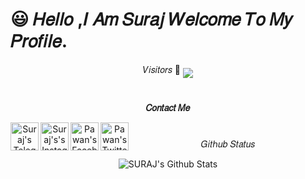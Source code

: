  # 😃 𝐻𝑒𝑙𝑙𝑜 ,𝐼 𝐴𝑚 𝑆𝑢𝑟𝑎𝑗 𝑊𝑒𝑙𝑐𝑜𝑚𝑒 𝑇𝑜 𝑀𝑦 𝑃𝑟𝑜𝑓𝑖𝑙𝑒.
<div align="center">

              
𝑉𝑖𝑠𝑖𝑡𝑜𝑟𝑠
 🥰    <img align="middle" src="https://profile-counter.glitch.me/TG-SURAJ/count.svg" />
</p>

 # <p align="center">
<b>𝐶𝑜𝑛𝑡𝑎𝑐𝑡 𝑀𝑒</b>
</p>

<p align="center">
  <a href="https://t.me/KingOf_univers">
   <img align="left" alt="Suraj's Telegram" width=45px" src="https://cdn.jsdelivr.net/npm/simple-icons@v4/icons/telegram.svg" />
 </a> 
  <a href="https://instagram.com/__noughty_legend__/">
   <img align="left" alt="Suraj's's Instagram" width="45px" src="https://cdn.jsdelivr.net/npm/simple-icons@v4/icons/instagram.svg" />
 </a>
  <a href="https://www.facebook.com/profile.php?id=100028592142770">
   <img align="left" alt="Pawan's Facebook" width="45px" src="https://cdn.jsdelivr.net/npm/simple-icons@v4/icons/facebook.svg" />
 </a>
  <a href="https://twitter.com/TGSURAJ1">
  <img align="left" alt="Pawan's Twitter" width="45px" src="https://cdn.jsdelivr.net/npm/simple-icons@v4/icons/twitter.svg" />
 </a>
</p>

 # 
<p align="center">
𝐺𝑖𝑡ℎ𝑢𝑏 𝑆𝑡𝑎𝑡𝑢𝑠
</p>

<img align="center" src="https://github-readme-stats.vercel.app/api?username=TG-SURAJ&include_all_commits=true&count_private=true&show_icons=true&line_height=20&title_color=7A7ADB&icon_color=2234AE&text_color=D3D3D3&bg_color=0,000000,130F40" alt="SURAJ's Github Stats">
</br>    
</div>

